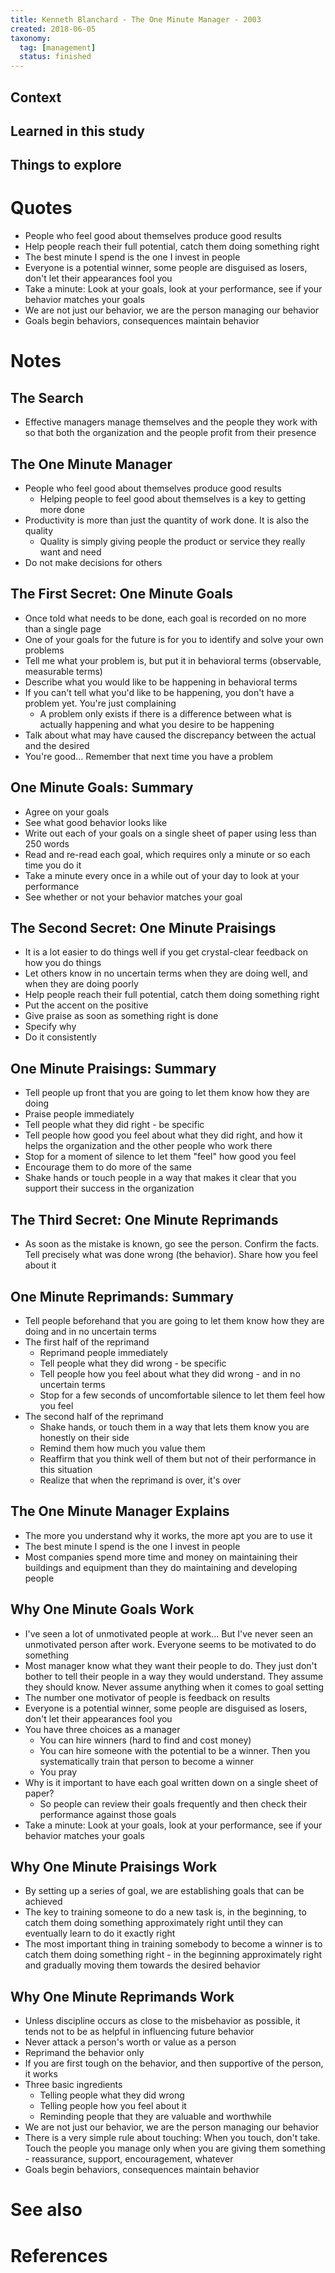 ```yaml
---
title: Kenneth Blanchard - The One Minute Manager - 2003
created: 2018-06-05
taxonomy:
  tag: [management]
  status: finished
---
```


## Context

## Learned in this study

## Things to explore

# Quotes
* People who feel good about themselves produce good results
* Help people reach their full potential, catch them doing something right
* The best minute I spend is the one I invest in people
* Everyone is a potential winner, some people are disguised as losers, don't let their appearances fool you
* Take a minute: Look at your goals, look at your performance, see if your behavior matches your goals
* We are not just our behavior, we are the person managing our behavior
* Goals begin behaviors, consequences maintain behavior

# Notes
## The Search
* Effective managers manage themselves and the people they work with so that both the organization and the people profit from their presence

## The One Minute Manager
* People who feel good about themselves produce good results
	* Helping people to feel good about themselves is a key to getting more done
* Productivity is more than just the quantity of work done. It is also the quality
	* Quality is simply giving people the product or service they really want and need
* Do not make decisions for others

## The First Secret: One Minute Goals
* Once told what needs to be done, each goal is recorded on no more than a single page
* One of your goals for the future is for you to identify and solve your own problems
* Tell me what your problem is, but put it in behavioral terms (observable, measurable terms)
* Describe what you would like to be happening in behavioral terms
* If you can't tell what you'd like to be happening, you don't have a problem yet. You're just complaining
	* A problem only exists if there is a difference between what is actually happening and what you desire to be happening
* Talk about what may have caused the discrepancy between the actual and the desired
* You're good... Remember that next time you have a problem

## One Minute Goals: Summary
* Agree on your goals
* See what good behavior looks like
* Write out each of your goals on a single sheet of paper using less than 250 words
* Read and re-read each goal, which requires only a minute or so each time you do it
* Take a minute every once in a while out of your day to look at your performance
* See whether or not your behavior matches your goal

## The Second Secret: One Minute Praisings
* It is a lot easier to do things well if you get crystal-clear feedback on how you do things
* Let others know in no uncertain terms when they are doing well, and when they are doing poorly
* Help people reach their full potential, catch them doing something right
* Put the accent on the positive
* Give praise as soon as something right is done
* Specify why
* Do it consistently

## One Minute Praisings: Summary
* Tell people up front that you are going to let them know how they are doing
* Praise people immediately
* Tell people what they did right - be specific
* Tell people how good you feel about what they did right, and how it helps the organization and the other people who work there
* Stop for a moment of silence to let them "feel" how good you feel
* Encourage them to do more of the same
* Shake hands or touch people in a way that makes it clear that you support their success in the organization

## The Third Secret: One Minute Reprimands
* As soon as the mistake is known, go see the person. Confirm the facts. Tell precisely what was done wrong (the behavior). Share how you feel about it

## One Minute Reprimands: Summary
* Tell people beforehand that you are going to let them know how they are doing and in no uncertain terms
* The first half of the reprimand
	* Reprimand people immediately
	* Tell people what they did wrong - be specific
	* Tell people how you feel about what they did wrong - and in no uncertain terms
	* Stop for a few seconds of uncomfortable silence to let them feel how you feel
* The second half of the reprimand
	* Shake hands, or touch them in a way that lets them know you are honestly on their side
	* Remind them how much you value them
	* Reaffirm that you think well of them but not of their performance in this situation
	* Realize that when the reprimand is over, it's over

## The One Minute Manager Explains
* The more you understand why it works, the more apt you are to use it
* The best minute I spend is the one I invest in people
* Most companies spend more time and money on maintaining their buildings and equipment than they do maintaining and developing people

## Why One Minute Goals Work
* I've seen a lot of unmotivated people at work... But I've never seen an unmotivated person after work. Everyone seems to be motivated to do something
* Most manager know what they want their people to do. They just don't bother to tell their people in a way they would understand. They assume they should know. Never assume anything when it comes to goal setting
* The number one motivator of people is feedback on results
* Everyone is a potential winner, some people are disguised as losers, don't let their appearances fool you
* You have three choices as a manager
	* You can hire winners (hard to find and cost money)
	* You can hire someone with the potential to be a winner. Then you systematically train that person to become a winner
	* You pray
* Why is it important to have each goal written down on a single sheet of paper?
	* So people can review their goals frequently and then check their performance against those goals
* Take a minute: Look at your goals, look at your performance, see if your behavior matches your goals

## Why One Minute Praisings Work
* By setting up a series of goal, we are establishing goals that can be achieved
* The key to training someone to do a new task is, in the beginning, to catch them doing something approximately right until they can eventually learn to do it exactly right
* The most important thing in training somebody to become a winner is to catch them doing something right - in the beginning approximately right and gradually moving them towards the desired behavior

## Why One Minute Reprimands Work
* Unless discipline occurs as close to the misbehavior as possible, it tends not to be as helpful in influencing future behavior
* Never attack a person's worth or value as a person
* Reprimand the behavior only
* If you are first tough on the behavior, and then supportive of the person, it works
* Three basic ingredients
	* Telling people what they did wrong
	* Telling people how you feel about it
	* Reminding people that they are valuable and worthwhile
* We are not just our behavior, we are the person managing our behavior
* There is a very simple rule about touching: When you touch, don't take. Touch the people you manage only when you are giving them something - reassurance, support, encouragement, whatever
* Goals begin behaviors, consequences maintain behavior

# See also

# References
